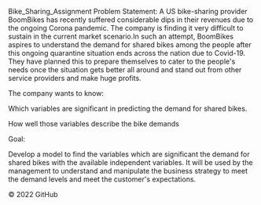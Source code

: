 Bike_Sharing_Assignment Problem Statement: A US bike-sharing provider BoomBikes has recently suffered considerable dips in their revenues due to the ongoing Corona pandemic. The company is finding it very difficult to sustain in the current market scenario.In such an attempt, BoomBikes aspires to understand the demand for shared bikes among the people after this ongoing quarantine situation ends across the nation due to Covid-19. They have planned this to prepare themselves to cater to the people's needs once the situation gets better all around and stand out from other service providers and make huge profits.

The company wants to know:

Which variables are significant in predicting the demand for shared bikes.

How well those variables describe the bike demands

Goal:

Develop a model to find the variables which are significant the demand for shared bikes with the available independent variables. It will be used by the management to understand and manipulate the business strategy to meet the demand levels and meet the customer's expectations.

© 2022 GitHub